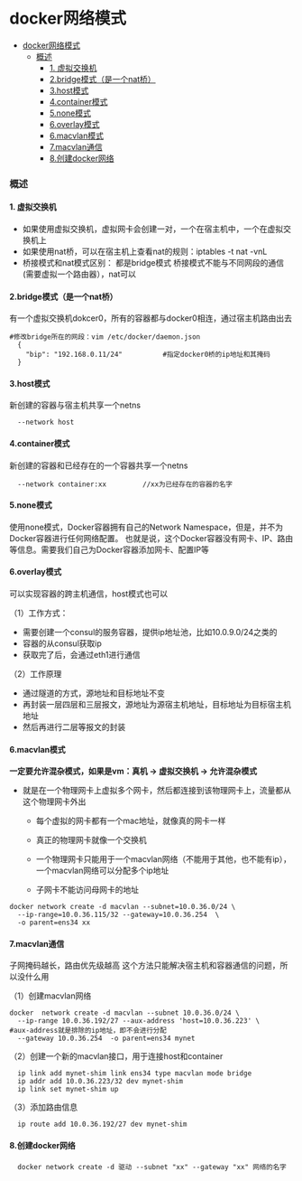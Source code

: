 # docker网络模式

<!-- @import "[TOC]" {cmd="toc" depthFrom=1 depthTo=6 orderedList=false} -->
<!-- code_chunk_output -->

- [docker网络模式](#docker网络模式)
    - [概述](#概述)
      - [1. 虚拟交换机](#1-虚拟交换机)
      - [2.bridge模式（是一个nat桥）](#2bridge模式是一个nat桥)
      - [3.host模式](#3host模式)
      - [4.container模式](#4container模式)
      - [5.none模式](#5none模式)
      - [6.overlay模式](#6overlay模式)
      - [6.macvlan模式](#6macvlan模式)
      - [7.macvlan通信](#7macvlan通信)
      - [8.创建docker网络](#8创建docker网络)

<!-- /code_chunk_output -->

### 概述

#### 1. 虚拟交换机
* 如果使用虚拟交换机，虚拟网卡会创建一对，一个在宿主机中，一个在虚拟交换机上
* 如果使用nat桥，可以在宿主机上查看nat的规则：iptables -t nat -vnL
* 桥接模式和nat模式区别：
都是bridge模式
桥接模式不能与不同网段的通信(需要虚拟一个路由器），nat可以

#### 2.bridge模式（是一个nat桥）
有一个虚拟交换机dokcer0，所有的容器都与docker0相连，通过宿主机路由出去
```shell
#修改bridge所在的网段：vim /etc/docker/daemon.json
  {
    "bip": "192.168.0.11/24"          #指定docker0桥的ip地址和其掩码
  }
```
#### 3.host模式
  新创建的容器与宿主机共享一个netns
```shell
  --network host
```

#### 4.container模式
  新创建的容器和已经存在的一个容器共享一个netns
```shell
  --network container:xx         //xx为已经存在的容器的名字
```

#### 5.none模式
  使用none模式，Docker容器拥有自己的Network Namespace，但是，并不为Docker容器进行任何网络配置。
  也就是说，这个Docker容器没有网卡、IP、路由等信息。需要我们自己为Docker容器添加网卡、配置IP等

#### 6.overlay模式
  可以实现容器的跨主机通信，host模式也可以

（1）工作方式：
* 需要创建一个consul的服务容器，提供ip地址池，比如10.0.9.0/24之类的
* 容器的从consul获取ip
* 获取完了后，会通过eth1进行通信

（2）工作原理
* 通过隧道的方式，源地址和目标地址不变
* 再封装一层四层和三层报文，源地址为源宿主机地址，目标地址为目标宿主机地址
* 然后再进行二层等报文的封装

#### 6.macvlan模式
**一定要允许混杂模式，如果是vm：真机 -> 虚拟交换机 -> 允许混杂模式**
* 就是在一个物理网卡上虚拟多个网卡，然后都连接到该物理网卡上，流量都从这个物理网卡外出
  * 每个虚拟的网卡都有一个mac地址，就像真的网卡一样
  * 真正的物理网卡就像一个交换机

  * 一个物理网卡只能用于一个macvlan网络（不能用于其他，也不能有ip），一个macvlan网络可以分配多个ip地址
  * 子网卡不能访问母网卡的地址

```shell
docker network create -d macvlan --subnet=10.0.36.0/24 \
  --ip-range=10.0.36.115/32 --gateway=10.0.36.254  \
  -o parent=ens34 xx
```

#### 7.macvlan通信     
子网掩码越长，路由优先级越高
这个方法只能解决宿主机和容器通信的问题，所以没什么用

（1）创建macvlan网络
```shell
docker  network create -d macvlan --subnet 10.0.36.0/24 \
  --ip-range 10.0.36.192/27 --aux-address 'host=10.0.36.223' \         #aux-address就是排除的ip地址，即不会进行分配
  --gateway 10.0.36.254  -o parent=ens34 mynet
```
（2）创建一个新的macvlan接口，用于连接host和container
```shell
  ip link add mynet-shim link ens34 type macvlan mode bridge     
  ip addr add 10.0.36.223/32 dev mynet-shim
  ip link set mynet-shim up
```

（3）添加路由信息
```shell
  ip route add 10.0.36.192/27 dev mynet-shim
```
#### 8.创建docker网络
```shell
  docker network create -d 驱动 --subnet "xx" --gateway "xx" 网络的名字
```
